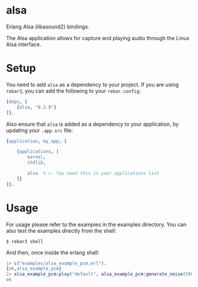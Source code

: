 # alsa

Erlang Alsa (libasound2) bindings.

The Alsa application allows for capture and playing audio through the Linux Alsa
interface.

# Setup

You need to add `alsa` as a dependency to your project. If you are using `rebar3`,
you can add the following to your `rebar.config`:

```erlang
{deps, [
    {alsa, "0.2.0"}
]}.
```

Also ensure that `alsa` is added as a dependency to your application, by updating
your `.app.src` file:

```erlang
{application, my_app, [

    {applications, [
        kernel,
        stdlib,

        alsa  % <- You need this in your applications list
    ]}
]}.
```

# Usage

For usage please refer to the examples in the examples directory. You can also
test the examples directly from the shell:

```
$ rebar3 shell
```

And then, once inside the erlang shell:

```erlang
1> c("examples/alsa_example_pcm.erl").
{ok,alsa_example_pcm}
2> alsa_example_pcm:play("default", alsa_example_pcm:generate_noise(5000)).
ok
```
